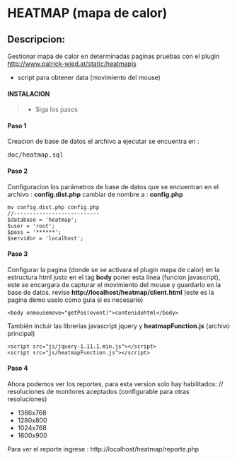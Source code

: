 HEATMAP (mapa de calor)
=====================
Descripcion:
-------------
Gestionar mapa de calor en determinadas paginas
pruebas con el plugin http://www.patrick-wied.at/static/heatmapjs
- script para obtener data (movimiento del mouse)

#### INSTALACION
> - Siga los pasos

#### Paso 1
Creacion de base de datos el archivo a ejecutar se encuentra en :
<pre>doc/heatmap.sql</pre>    
#### Paso 2
Configuracion los parámetros de base de datos que se encuentran en el archivo :
**config.dist.php**  cambiar de nombre a : **config.php**

    mv config.dist.php config.php
    //---------------------------
    $database = 'heatmap';
    $user = 'root';
    $pass = '******';
    $servidor = 'localhost';

#### Paso 3
Configurar la pagina (donde se se activara el plugin mapa de calor)
en la estructura html justo en el tag **body** poner esta linea  (funcion javascript), este se encargara  de capturar el movimiento del mouse y guardarlo en la base de datos.
revise **http://localhost/heatmap/client.html** (este es la pagina demo  uselo como guia si es necesario)

    <body onmousemove="getPos(event)">contenidohtml</body>

También incluir las librerías javascript jquery y **heatmapFunction.js** (archivo principal)

    <script src="js/jquery-1.11.1.min.js"></script>
    <script src="js/heatmapFunction.js"></script>

#### Paso 4
Ahora podemos ver los reportes, para esta version solo hay habilitados:
// resoluciones de monitores aceptados (configurable para otras resoluciones)
- 1366x768
- 1280x800
- 1024x768
- 1600x900

Para ver el reporte ingrese : http://localhost/heatmap/reporte.php 